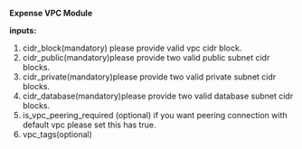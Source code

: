 **Expense VPC Module**

**inputs:**

1. cidr_block(mandatory) please provide valid vpc cidr block.
2. cidr_public(mandatory)please provide two valid public subnet cidr blocks.
3. cidr_private(mandatory)please provide two valid private subnet cidr blocks.
4. cidr_database(mandatory)please provide two valid database subnet cidr blocks.
5. is_vpc_peering_required (optional) if you want peering connection with default vpc please set this has true.
6. vpc_tags(optional) 